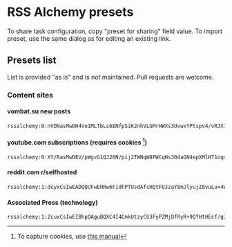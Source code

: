 # RSS Alchemy presets

To share task configuration, copy "preset for sharing" field value.
To import preset, use the same dialog as for editing an existing link.

## Presets list

List is provided "as is" and is not maintained. Pull requests are welcome.

### Content sites

#### vombat.su new posts
```
rssalchemy:0:nVDNasMwDH4Vo1MLTbLs6ENfpSiK2nhVLGMrHWXs3UvwxYPtspv4/vRJX7BlAQ+LWSp+GB66Tmh92YbInwOKwAkKC5NpviQtBh7m8Oj3sZt0fra8BRPew0aHLS4h3n+BZy6UQ7KgsU0ljcbRukmU7i61Dtxs0Qwe0C9YDmdXEsbqqtSxVVNmNJ5rto+2dHrt7Jn4MB7d2f0ffP+5pvb984RWy5FEy5b3L2G2QMIurLdepw+m6sMQ4QSEtPBFwpUtrLt6fFvh+wU
```

#### youtube.com subscriptions (requires cookies [^1])

```
rssalchemy:0:XY/RasMwDEV/pWgvG1QJ26N/pij2TWNqW8FWCqHs30daGN4epXMlHT1oq4kcLWZrc+O462bbhMFrHmcgjG2bmq9xtail0ZkaErxpvazajByFeB92C1yjXzgaMleUgIrahy1aAjl6u8cA5VfZ8RTLjRxJz/nZ7EIBvybkqCey2aK1s/GLlILERTJO0kd9hRjC4ZJhEsTkOIRTW6U8Z18KB+Qpqb+5YgvrzLaveP/6+LNMi6HYPxsUn7Rt9Xg45uuwG3ut4JjlCuakEhDoTF78gkuKMyzmI/yZ6fsH
```

#### reddit.com r/selfhosted
```
rssalchemy:1:dcyxCsIwEADQQUFwEHRw6FidhPTUsdAfcHQtFUJzaY8mJlyujZ8vuLu+4W3Po0hMNUDOuWI0hqTqgweGhM6OIQkaOGw0C/UOi6NukwvS2Nk5FUMS5eg9deUfvxSGlsoiGtVrNkrwIyoyLoT5vtftyGhfTQlzQoayq9dCHh878sPpl5DXAz5Xt6v/Ag
```

#### Associated Press (technology)
```
rssalchemy:1:ZcuxCsIwEIBhpOAguBQXC4I4CmkUtzyCU3FyPZMjDfRyR+9QfHtHEcf/g3+1G81Eg/cgFV/aRyZvGMfKE+d3u07l2Q+QcZiZuGvHy7ecFZvwsPm3PRy3P6NLqHEuYoVrWAaNLHhfPLoEBk5YDZNLYOisEKoBybUplG/N+UQf
```

[^1]: To capture cookies, use [this manual](presets/cookies.md)
